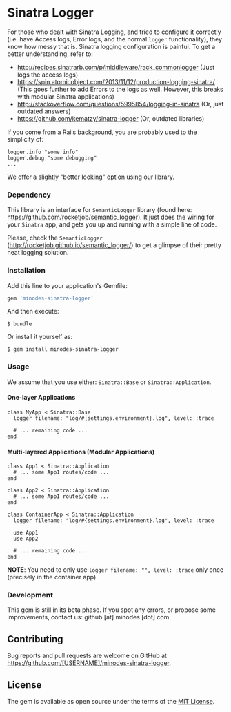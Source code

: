 # Sinatra Logger

For those who dealt with Sinatra Logging, and tried to configure it correctly (i.e. have Access logs, Error logs, and the normal `logger` functionality), they know how messy that is. Sinatra logging configuration is painful. To get a better understanding, refer to:
* http://recipes.sinatrarb.com/p/middleware/rack_commonlogger (Just logs the access logs)
* https://spin.atomicobject.com/2013/11/12/production-logging-sinatra/ (This goes further to add Errors to the logs as well. However, this breaks with modular Sinatra applications)
* http://stackoverflow.com/questions/5995854/logging-in-sinatra (Or, just outdated answers)
* https://github.com/kematzy/sinatra-logger (Or, outdated libraries)

If you come from a Rails background, you are probably used to the simplicity of:
```
logger.info "some info"
logger.debug "some debugging"
...
```

We offer a slightly "better looking" option using our library.

### Dependency
This library is an interface for `SemanticLogger` library (found here: https://github.com/rocketjob/semantic_logger). It just does the wiring for your `Sinatra` app, and gets you up and running with a simple line of code.

Please, check the `SemanticLogger` (http://rocketjob.github.io/semantic_logger/) to get a glimpse of their pretty neat logging solution.

### Installation

Add this line to your application's Gemfile:

```ruby
gem 'minodes-sinatra-logger'
```

And then execute:

    $ bundle

Or install it yourself as:

    $ gem install minodes-sinatra-logger

### Usage

We assume that you use either: `Sinatra::Base` or `Sinatra::Application`.
#### One-layer Applications
```
class MyApp < Sinatra::Base
  logger filename: "log/#{settings.environment}.log", level: :trace

  # ... remaining code ...
end
```

#### Multi-layered Applications (Modular Applications)
```
class App1 < Sinatra::Application
  # ... some App1 routes/code ...
end

class App2 < Sinatra::Application
  # ... some App1 routes/code ...
end

class ContainerApp < Sinatra::Application
  logger filename: "log/#{settings.environment}.log", level: :trace

  use App1
  use App2

  # ... remaining code ...
end
```

**NOTE**: You need to only use `logger filename: "", level: :trace` only once (precisely in the container app).

### Development

This gem is still in its beta phase. If you spot any errors, or propose some improvements, contact us: github [at] minodes [dot] com

## Contributing

Bug reports and pull requests are welcome on GitHub at https://github.com/[USERNAME]/minodes-sinatra-logger.


## License

The gem is available as open source under the terms of the [MIT License](http://opensource.org/licenses/MIT).
